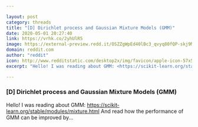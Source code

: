 ```yaml
---

layout: post
category: threads
title: "[D] Dirichlet process and Gaussian Mixture Models (GMM)"
date: 2020-05-01 20:27:40
link: https://vrhk.co/2yhUlR5
image: https://external-preview.redd.it/OSZZgWpEd40lBc3_qvyq80fQP-skj9MtGpSdAHQtOmA.jpg?width=1200&height=628.272251309&auto=webp&crop=1200:628.272251309,smart&s=5ec06d9180ea5f58a19f34ed89dc4e62678dfd32
domain: reddit.com
author: "reddit"
icon: http://www.redditstatic.com/desktop2x/img/favicon/apple-icon-57x57.png
excerpt: "Hello! I was reading about GMM: <https://scikit-learn.org/stable/modules/mixture.html> And read how the performance of GMM can be improved by..."

---
```


### [D] Dirichlet process and Gaussian Mixture Models (GMM)

Hello! I was reading about GMM: <https://scikit-learn.org/stable/modules/mixture.html> And read how the performance of GMM can be improved by...